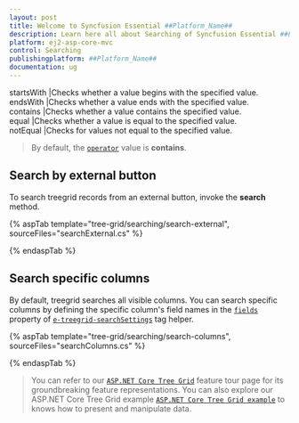```yaml
---
layout: post
title: Welcome to Syncfusion Essential ##Platform_Name##
description: Learn here all about Searching of Syncfusion Essential ##Platform_Name## widgets based on HTML5 and jQuery.
platform: ej2-asp-core-mvc
control: Searching
publishingplatform: ##Platform_Name##
documentation: ug
---
```


startsWith |Checks whether a value begins with the specified value.
endsWith |Checks whether a value ends with the specified value.
contains |Checks whether a value contains the specified value.
equal |Checks whether a value is equal to the specified value.
notEqual |Checks for values not equal to the specified value.

> By default, the [`operator`](https://help.syncfusion.com/cr/cref_files/aspnetcore-js2/Syncfusion.EJ2~Syncfusion.EJ2.TreeGrid.TreeGridSearchSettings~Operators.html) value is **contains**.

## Search by external button

To search treegrid records from an external button, invoke the **search** method.

{% aspTab template="tree-grid/searching/search-external", sourceFiles="searchExternal.cs" %}

{% endaspTab %}

## Search specific columns

By default, treegrid searches all visible columns. You can search specific columns by defining the specific column's field names in the [`fields`](https://help.syncfusion.com/cr/cref_files/aspnetcore-js2/Syncfusion.EJ2~Syncfusion.EJ2.TreeGrid.TreeGridSearchSettings~Fields.html) property of [`e-treegrid-searchSettings`](https://help.syncfusion.com/cr/cref_files/aspnetcore-js2/Syncfusion.EJ2~Syncfusion.EJ2.TreeGrid.TreeGridSearchSettings.html) tag helper.

{% aspTab template="tree-grid/searching/search-columns", sourceFiles="searchColumns.cs" %}

{% endaspTab %}

> You can refer to our  [`ASP.NET Core Tree Grid`](https://www.syncfusion.com/aspnet-core-ui-controls/tree-grid) feature tour page for its groundbreaking feature representations. You can also explore our ASP.NET Core Tree Grid example [`ASP.NET Core Tree Grid example`](https://ej2.syncfusion.com/aspnetcore/TreeGrid/Overview#/material) to knows how to present and manipulate data.